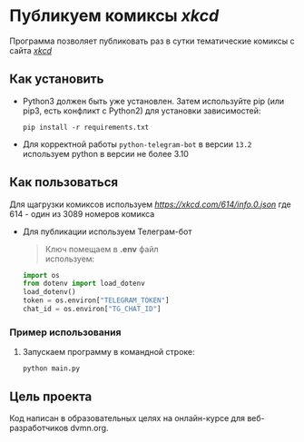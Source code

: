 # Публикуем комиксы *xkcd*

Программа позволяет публиковать раз в сутки тематические комиксы с сайта [*xkcd*](https://xkcd.com/)

## Как установить 

+ Python3 должен быть уже установлен. Затем используйте pip (или pip3, есть конфликт с Python2) для установки зависимостей:
  ```
  pip install -r requirements.txt
  ```
+ Для корректной работы `python-telegram-bot` в версии `13.2` используем python в версии не более 3.10

## Как пользоваться

Для щагрузки комиксов используем *https://xkcd.com/614/info.0.json* где 614 - один из 3089 номеров комикса

+ Для публикации используем Телеграм-бот
  >Ключ помещаем в **.env** файл  
  >используем:
  ```python
  import os
  from dotenv import load_dotenv
  load_dotenv()
  token = os.environ["TELEGRAM_TOKEN"]
  chat_id = os.environ["TG_CHAT_ID"]
  ```

### Пример использования 
1. Запускаем программу в командной строке:
   ```
   python main.py
   ```

## Цель проекта

Код написан в образовательных целях на онлайн-курсе для веб-разработчиков dvmn.org.